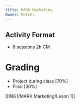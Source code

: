 ```yaml
---
title: MARK Marketing
Owner: Matcha
---
```

## Activity Format
- 6 sessions 2h CM
# Grading
- Project during class [70%]
- Final [30%]
  
[[ING1/MARK Marketing/Leson 1]]


